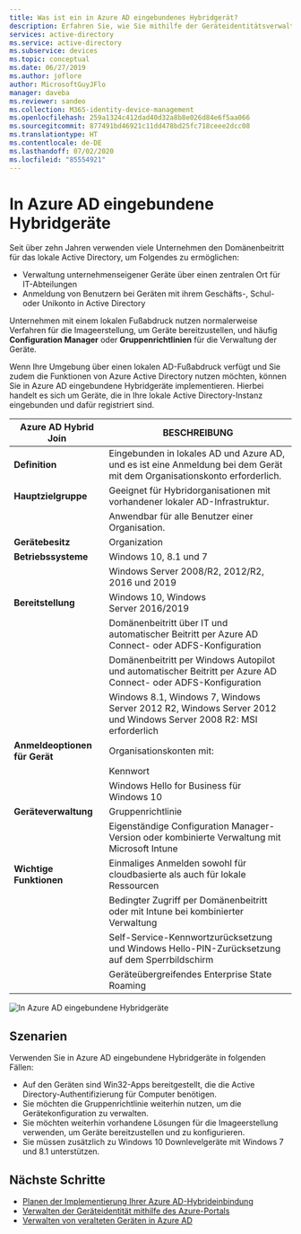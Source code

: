```yaml
---
title: Was ist ein in Azure AD eingebundenes Hybridgerät?
description: Erfahren Sie, wie Sie mithilfe der Geräteidentitätsverwaltung Geräte verwalten können, die auf Ressourcen in Ihrer Umgebung zugreifen.
services: active-directory
ms.service: active-directory
ms.subservice: devices
ms.topic: conceptual
ms.date: 06/27/2019
ms.author: joflore
author: MicrosoftGuyJFlo
manager: daveba
ms.reviewer: sandeo
ms.collection: M365-identity-device-management
ms.openlocfilehash: 259a1324c412dad40d32a8b8e026d84e6f5aa066
ms.sourcegitcommit: 877491bd46921c11dd478bd25fc718ceee2dcc08
ms.translationtype: HT
ms.contentlocale: de-DE
ms.lasthandoff: 07/02/2020
ms.locfileid: "85554921"
---
```

# <a name="hybrid-azure-ad-joined-devices"></a>In Azure AD eingebundene Hybridgeräte

Seit über zehn Jahren verwenden viele Unternehmen den Domänenbeitritt für das lokale Active Directory, um Folgendes zu ermöglichen:

- Verwaltung unternehmenseigener Geräte über einen zentralen Ort für IT-Abteilungen
- Anmeldung von Benutzern bei Geräten mit ihrem Geschäfts-, Schul- oder Unikonto in Active Directory

Unternehmen mit einem lokalen Fußabdruck nutzen normalerweise Verfahren für die Imageerstellung, um Geräte bereitzustellen, und häufig **Configuration Manager** oder **Gruppenrichtlinien** für die Verwaltung der Geräte.

Wenn Ihre Umgebung über einen lokalen AD-Fußabdruck verfügt und Sie zudem die Funktionen von Azure Active Directory nutzen möchten, können Sie in Azure AD eingebundene Hybridgeräte implementieren. Hierbei handelt es sich um Geräte, die in Ihre lokale Active Directory-Instanz eingebunden und dafür registriert sind.

| Azure AD Hybrid Join | BESCHREIBUNG |
| --- | --- |
| **Definition** | Eingebunden in lokales AD und Azure AD, und es ist eine Anmeldung bei dem Gerät mit dem Organisationskonto erforderlich. |
| **Hauptzielgruppe** | Geeignet für Hybridorganisationen mit vorhandener lokaler AD-Infrastruktur. |
|   | Anwendbar für alle Benutzer einer Organisation. |
| **Gerätebesitz** | Organization |
| **Betriebssysteme** | Windows 10, 8.1 und 7 |
|   | Windows Server 2008/R2, 2012/R2, 2016 und 2019 |
| **Bereitstellung** | Windows 10, Windows Server 2016/2019 |
|   | Domänenbeitritt über IT und automatischer Beitritt per Azure AD Connect- oder ADFS-Konfiguration |
|   | Domänenbeitritt per Windows Autopilot und automatischer Beitritt per Azure AD Connect- oder ADFS-Konfiguration |
|   | Windows 8.1, Windows 7, Windows Server 2012 R2, Windows Server 2012 und Windows Server 2008 R2: MSI erforderlich |
| **Anmeldeoptionen für Gerät** | Organisationskonten mit: |
|   | Kennwort |
|   | Windows Hello for Business für Windows 10 |
| **Geräteverwaltung** | Gruppenrichtlinie |
|   | Eigenständige Configuration Manager-Version oder kombinierte Verwaltung mit Microsoft Intune |
| **Wichtige Funktionen** | Einmaliges Anmelden sowohl für cloudbasierte als auch für lokale Ressourcen |
|   | Bedingter Zugriff per Domänenbeitritt oder mit Intune bei kombinierter Verwaltung |
|   | Self-Service-Kennwortzurücksetzung und Windows Hello-PIN-Zurücksetzung auf dem Sperrbildschirm |
|   | Geräteübergreifendes Enterprise State Roaming |

![In Azure AD eingebundene Hybridgeräte](./media/concept-azure-ad-join-hybrid/azure-ad-hybrid-joined-device.png)

## <a name="scenarios"></a>Szenarien

Verwenden Sie in Azure AD eingebundene Hybridgeräte in folgenden Fällen:

- Auf den Geräten sind Win32-Apps bereitgestellt, die die Active Directory-Authentifizierung für Computer benötigen.
- Sie möchten die Gruppenrichtlinie weiterhin nutzen, um die Gerätekonfiguration zu verwalten.
- Sie möchten weiterhin vorhandene Lösungen für die Imageerstellung verwenden, um Geräte bereitzustellen und zu konfigurieren.
- Sie müssen zusätzlich zu Windows 10 Downlevelgeräte mit Windows 7 und 8.1 unterstützen.

## <a name="next-steps"></a>Nächste Schritte

- [Planen der Implementierung Ihrer Azure AD-Hybrideinbindung](hybrid-azuread-join-plan.md)
- [Verwalten der Geräteidentität mithilfe des Azure-Portals](device-management-azure-portal.md)
- [Verwalten von veralteten Geräten in Azure AD](manage-stale-devices.md)
